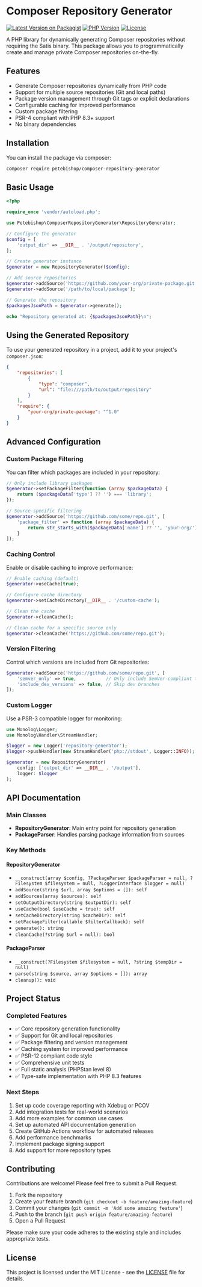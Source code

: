 # Composer Repository Generator

[![Latest Version on Packagist](https://img.shields.io/packagist/v/petebishop/composer-repository-generator.svg)](https://packagist.org/packages/petebishop/composer-repository-generator)
[![PHP Version](https://img.shields.io/packagist/php-v/petebishop/composer-repository-generator.svg)](https://packagist.org/packages/petebishop/composer-repository-generator)
[![License](https://img.shields.io/github/license/petebishop/composer-repository-generator.svg)](LICENSE)

A PHP library for dynamically generating Composer repositories without requiring the Satis binary. This package allows you to programmatically create and manage private Composer repositories on-the-fly.

## Features

- Generate Composer repositories dynamically from PHP code
- Support for multiple source repositories (Git and local paths)
- Package version management through Git tags or explicit declarations
- Configurable caching for improved performance
- Custom package filtering
- PSR-4 compliant with PHP 8.3+ support
- No binary dependencies

## Installation

You can install the package via composer:

```bash
composer require petebishop/composer-repository-generator
```

## Basic Usage

```php
<?php

require_once 'vendor/autoload.php';

use Petebishop\ComposerRepositoryGenerator\RepositoryGenerator;

// Configure the generator
$config = [
    'output_dir' => __DIR__ . '/output/repository',
];

// Create generator instance
$generator = new RepositoryGenerator($config);

// Add source repositories
$generator->addSource('https://github.com/your-org/private-package.git');
$generator->addSource('/path/to/local/package');

// Generate the repository
$packagesJsonPath = $generator->generate();

echo "Repository generated at: {$packagesJsonPath}\n";
```

## Using the Generated Repository

To use your generated repository in a project, add it to your project's `composer.json`:

```json
{
    "repositories": [
        {
            "type": "composer",
            "url": "file:///path/to/output/repository"
        }
    ],
    "require": {
        "your-org/private-package": "^1.0"
    }
}
```

## Advanced Configuration

### Custom Package Filtering

You can filter which packages are included in your repository:

```php
// Only include library packages
$generator->setPackageFilter(function (array $packageData) {
    return ($packageData['type'] ?? '') === 'library';
});

// Source-specific filtering
$generator->addSource('https://github.com/some/repo.git', [
    'package_filter' => function (array $packageData) {
        return str_starts_with($packageData['name'] ?? '', 'your-org/');
    }
]);
```

### Caching Control

Enable or disable caching to improve performance:

```php
// Enable caching (default)
$generator->useCache(true);

// Configure cache directory
$generator->setCacheDirectory(__DIR__ . '/custom-cache');

// Clean the cache
$generator->cleanCache();

// Clean cache for a specific source only
$generator->cleanCache('https://github.com/some/repo.git');
```

### Version Filtering

Control which versions are included from Git repositories:

```php
$generator->addSource('https://github.com/some/repo.git', [
    'semver_only' => true,           // Only include SemVer-compliant tags
    'include_dev_versions' => false, // Skip dev branches
]);
```

### Custom Logger

Use a PSR-3 compatible logger for monitoring:

```php
use Monolog\Logger;
use Monolog\Handler\StreamHandler;

$logger = new Logger('repository-generator');
$logger->pushHandler(new StreamHandler('php://stdout', Logger::INFO));

$generator = new RepositoryGenerator(
    config: ['output_dir' => __DIR__ . '/output'],
    logger: $logger
);
```

## API Documentation

### Main Classes

- **RepositoryGenerator**: Main entry point for repository generation
- **PackageParser**: Handles parsing package information from sources

### Key Methods

#### RepositoryGenerator

- `__construct(array $config, ?PackageParser $packageParser = null, ?Filesystem $filesystem = null, ?LoggerInterface $logger = null)`
- `addSource(string $url, array $options = []): self`
- `addSources(array $sources): self`
- `setOutputDirectory(string $outputDir): self`
- `useCache(bool $useCache = true): self`
- `setCacheDirectory(string $cacheDir): self`
- `setPackageFilter(callable $filterCallback): self`
- `generate(): string`
- `cleanCache(?string $url = null): bool`

#### PackageParser

- `__construct(?Filesystem $filesystem = null, ?string $tempDir = null)`
- `parse(string $source, array $options = []): array`
- `cleanup(): void`

## Project Status

### Completed Features
- ✅ Core repository generation functionality
- ✅ Support for Git and local repositories
- ✅ Package filtering and version management
- ✅ Caching system for improved performance
- ✅ PSR-12 compliant code style
- ✅ Comprehensive unit tests
- ✅ Full static analysis (PHPStan level 8)
- ✅ Type-safe implementation with PHP 8.3 features

### Next Steps
1. Set up code coverage reporting with Xdebug or PCOV
2. Add integration tests for real-world scenarios
3. Add more examples for common use cases
4. Set up automated API documentation generation
5. Create GitHub Actions workflow for automated releases
6. Add performance benchmarks
7. Implement package signing support
8. Add support for more repository types

## Contributing

Contributions are welcome! Please feel free to submit a Pull Request.

1. Fork the repository
2. Create your feature branch (`git checkout -b feature/amazing-feature`)
3. Commit your changes (`git commit -m 'Add some amazing feature'`)
4. Push to the branch (`git push origin feature/amazing-feature`)
5. Open a Pull Request

Please make sure your code adheres to the existing style and includes appropriate tests.

## License

This project is licensed under the MIT License - see the [LICENSE](LICENSE) file for details.

